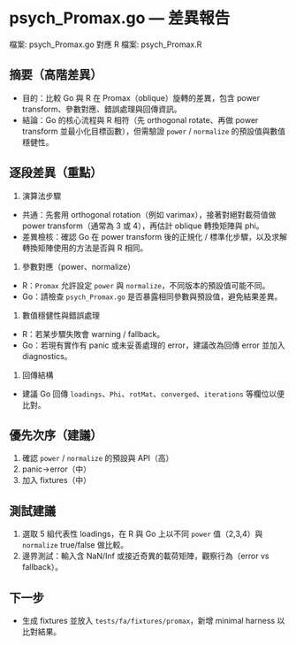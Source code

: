# psych_Promax.go — 差異報告

檔案: psych_Promax.go
對應 R 檔案: psych_Promax.R

## 摘要（高階差異）

- 目的：比較 Go 與 R 在 Promax（oblique）旋轉的差異，包含 power transform、參數對應、錯誤處理與回傳資訊。
- 結論：Go 的核心流程與 R 相符（先 orthogonal rotate、再做 power transform 並最小化目標函數），但需驗證 `power` / `normalize` 的預設值與數值穩健性。

## 逐段差異（重點）

1. 演算法步驟

- 共通：先套用 orthogonal rotation（例如 varimax），接著對絕對載荷值做 power transform（通常為 3 或 4），再估計 oblique 轉換矩陣與 phi。
- 差異檢核：確認 Go 在 power transform 後的正規化 / 標準化步驟，以及求解轉換矩陣使用的方法是否與 R 相同。

1. 參數對應（power、normalize）

- R：`Promax` 允許設定 `power` 與 `normalize`，不同版本的預設值可能不同。
- Go：請檢查 `psych_Promax.go` 是否暴露相同參數與預設值，避免結果差異。

1. 數值穩健性與錯誤處理

- R：若某步驟失敗會 warning / fallback。
- Go：若現有實作有 panic 或未妥善處理的 error，建議改為回傳 error 並加入 diagnostics。

1. 回傳結構

- 建議 Go 回傳 `loadings`、`Phi`、`rotMat`、`converged`、`iterations` 等欄位以便比對。

## 優先次序（建議）

1. 確認 `power` / `normalize` 的預設與 API（高）
2. panic->error（中）
3. 加入 fixtures（中）

## 測試建議

1. 選取 5 組代表性 loadings，在 R 與 Go 上以不同 `power` 值（2,3,4）與 `normalize` true/false 做比較。
2. 邊界測試：輸入含 NaN/Inf 或接近奇異的載荷矩陣，觀察行為（error vs fallback）。

## 下一步

- 生成 fixtures 並放入 `tests/fa/fixtures/promax`，新增 minimal harness 以比對結果。

